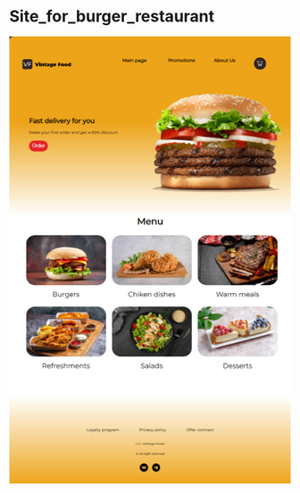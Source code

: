# Site_for_burger_restaurant 

![Site_for_burger_restaurant](images/demonstration/Site_for_burger_restaurant.png)
